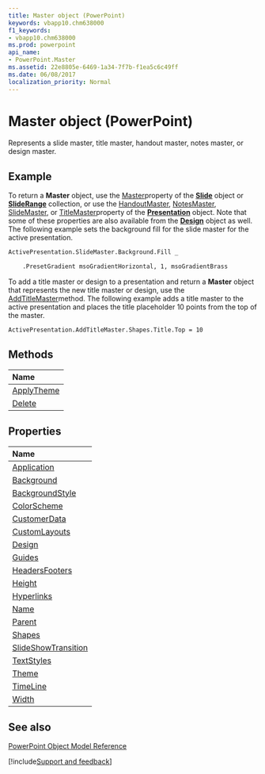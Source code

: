```yaml
---
title: Master object (PowerPoint)
keywords: vbapp10.chm638000
f1_keywords:
- vbapp10.chm638000
ms.prod: powerpoint
api_name:
- PowerPoint.Master
ms.assetid: 22e8805e-6469-1a34-7f7b-f1ea5c6c49ff
ms.date: 06/08/2017
localization_priority: Normal
---
```



# Master object (PowerPoint)

Represents a slide master, title master, handout master, notes master, or design master.


## Example

To return a  **Master** object, use the [Master](PowerPoint.Slide.Master.md)property of the  **[Slide](PowerPoint.Slide.md)** object or **[SlideRange](PowerPoint.SlideRange.md)** collection, or use the [HandoutMaster](PowerPoint.Presentation.HandoutMaster.md), [NotesMaster](PowerPoint.Presentation.NotesMaster.md), [SlideMaster](PowerPoint.Design.SlideMaster.md), or [TitleMaster](PowerPoint.Presentation.TitleMaster.md)property of the  **[Presentation](PowerPoint.Presentation.md)** object. Note that some of these properties are also available from the **[Design](PowerPoint.Design.md)** object as well. The following example sets the background fill for the slide master for the active presentation.


```vb
ActivePresentation.SlideMaster.Background.Fill _

    .PresetGradient msoGradientHorizontal, 1, msoGradientBrass
```

To add a title master or design to a presentation and return a  **Master** object that represents the new title master or design, use the [AddTitleMaster](PowerPoint.Presentation.AddTitleMaster.md)method. The following example adds a title master to the active presentation and places the title placeholder 10 points from the top of the master.




```vb
ActivePresentation.AddTitleMaster.Shapes.Title.Top = 10
```


## Methods



|Name|
|:-----|
|[ApplyTheme](PowerPoint.Master.ApplyTheme.md)|
|[Delete](PowerPoint.Master.Delete.md)|

## Properties



|Name|
|:-----|
|[Application](PowerPoint.Master.Application.md)|
|[Background](PowerPoint.Master.Background.md)|
|[BackgroundStyle](PowerPoint.Master.BackgroundStyle.md)|
|[ColorScheme](PowerPoint.Master.ColorScheme.md)|
|[CustomerData](PowerPoint.Master.CustomerData.md)|
|[CustomLayouts](PowerPoint.Master.CustomLayouts.md)|
|[Design](PowerPoint.Master.Design.md)|
|[Guides](PowerPoint.master.guides.md)|
|[HeadersFooters](PowerPoint.Master.HeadersFooters.md)|
|[Height](PowerPoint.Master.Height.md)|
|[Hyperlinks](PowerPoint.Master.Hyperlinks.md)|
|[Name](PowerPoint.Master.Name.md)|
|[Parent](PowerPoint.Master.Parent.md)|
|[Shapes](PowerPoint.Master.Shapes.md)|
|[SlideShowTransition](PowerPoint.Master.SlideShowTransition.md)|
|[TextStyles](PowerPoint.Master.TextStyles.md)|
|[Theme](PowerPoint.Master.Theme.md)|
|[TimeLine](PowerPoint.Master.TimeLine.md)|
|[Width](PowerPoint.Master.Width.md)|

## See also


[PowerPoint Object Model Reference](overview/PowerPoint/object-model.md)

[!include[Support and feedback](~/includes/feedback-boilerplate.md)]